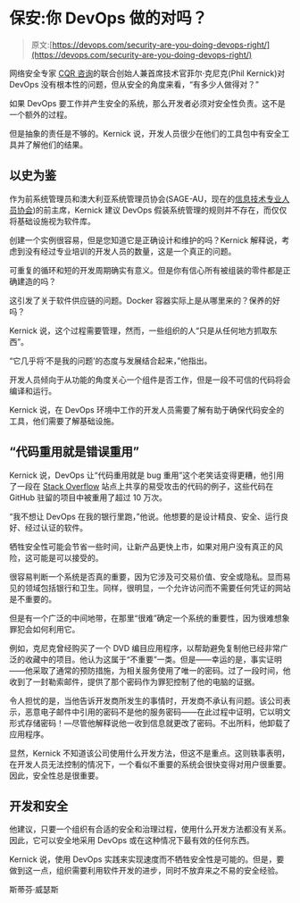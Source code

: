 # 保安:你 DevOps 做的对吗？

> 原文:[https://devops.com/security-are-you-doing-devops-right/](https://devops.com/security-are-you-doing-devops-right/)

网络安全专家 [CQR 咨询](https://www.cqr.com/)的联合创始人兼首席技术官菲尔·克尼克(Phil Kernick)对 DevOps 没有根本性的问题，但从安全的角度来看，“有多少人做得对？”

如果 DevOps 要工作并产生安全的系统，那么开发者必须对安全性负责。这不是一个额外的过程。

但是抽象的责任是不够的。Kernick 说，开发人员很少在他们的工具包中有安全工具并了解他们的结果。

## 以史为鉴

作为前系统管理员和澳大利亚系统管理员协会(SAGE-AU，现在的[信息技术专业人员协会](https://www.itpa.org.au/))的前主席，Kernick 建议 DevOps 假装系统管理的规则并不存在，而仅仅将基础设施视为软件库。

创建一个实例很容易，但是您知道它是正确设计和维护的吗？Kernick 解释说，考虑到没有经过专业培训的开发人员的数量，这是一个真正的问题。

可重复的循环和短的开发周期确实有意义。但是你有信心所有被组装的零件都是正确建造的吗？

这引发了关于软件供应链的问题。Docker 容器实际上是从哪里来的？保养的好吗？

Kernick 说，这个过程需要管理，然而，一些组织的人“只是从任何地方抓取东西”。

“它几乎将‘不是我的问题’的态度与发展结合起来，”他指出。

开发人员倾向于从功能的角度关心一个组件是否工作，但是一段不可信的代码将会编译和运行。

Kernick 说，在 DevOps 环境中工作的开发人员需要了解有助于确保代码安全的工具，他们需要了解基础设施。

## “代码重用就是错误重用”

Kernick 说，DevOps 让“代码重用就是 bug 重用”这个老笑话变得更糟，他引用了一段在 [Stack Overflow](https://stackoverflow.com/) 站点上共享的易受攻击的代码的例子，这些代码在 GitHub 驻留的项目中被重用了超过 10 万次。

“我不想让 DevOps 在我的银行里跑，”他说。他想要的是设计精良、安全、运行良好、经过认证的软件。

牺牲安全性可能会节省一些时间，让新产品更快上市，如果对用户没有真正的风险，这可能是可以接受的。

很容易判断一个系统是否真的重要，因为它涉及可交易价值、安全或隐私。显而易见的领域包括银行和卫生。同样，很明显，一个允许访问而不需要任何凭证的网站是不重要的。

但是有一个广泛的中间地带，在那里“很难”确定一个系统的重要性，因为很难想象罪犯会如何利用它。

例如，克尼克曾经购买了一个 DVD 编目应用程序，以帮助避免复制他已经非常广泛的收藏中的项目。他认为这属于“不重要”一类。但是——幸运的是，事实证明——他采取了通常的预防措施，为相关服务使用了唯一的密码。过了一段时间，他收到了一封勒索邮件，提供了那个密码作为罪犯控制了他的电脑的证据。

令人担忧的是，当他告诉开发商所发生的事情时，开发商不承认有问题。该公司表示，恶意电子邮件中引用的密码不是他的服务密码——在此过程中证明，它以明文形式存储密码！—尽管他解释说他一收到信息就更改了密码。不出所料，他卸载了应用程序。

显然，Kernick 不知道该公司使用什么开发方法，但这不是重点。这则轶事表明，在开发人员无法控制的情况下，一个看似不重要的系统会很快变得对用户很重要。因此，安全性总是很重要。

## 开发和安全

他建议，只要一个组织有合适的安全和治理过程，使用什么开发方法都没有关系。因此，它可以安全地采用 DevOps 或在这种情况下最有效的任何东西。

Kernick 说，使用 DevOps 实践来实现速度而不牺牲安全性是可能的。但是，要做到这一点，组织需要利用软件开发的进步，同时不放弃来之不易的安全经验。

斯蒂芬·威瑟斯